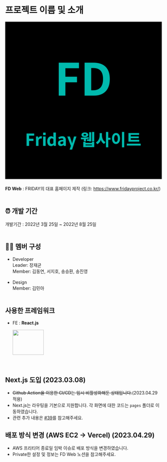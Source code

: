 # 프로젝트 이름 및 소개
![fd web 로고](./public/assets/images/FD_Web.png)<br></br>
<b>FD Web</b> : FRIDAY의 대표 홈페이지 제작 (링크: https://www.fridayproject.co.kr/)<br><br>

## ⏰ 개발 기간

개발기간 : 2022년 3월 25일 ~ 2022년 8월 25일<br><br>

## 👩‍💻 멤버 구성

- Developer<br>
  Leader: 장재균 <br>
  Member: 김동연, 서지호, 송승환, 송진영<br><br>
- Design<br>
  Member: 김민아 <br><br>
  
## 사용한 프레임워크

- FE : <b> React.js</b> <p> <img src="https://velog.velcdn.com/images/jtwjs/post/3ebdc992-342a-4895-8394-5cb14fee44c8/reactJS.png" width=100 height=80> </p><br>

## Next.js 도입 (2023.03.08)
+ ~~Github Action을 이용한 CI/CD는 임시 비활성화해둔 상태입니다.~~(2023.04.29 적용)
+ Next.js는 라우팅을 기본으로 지원합니다. 각 화면에 대한 코드는 `pages` 폴더로 이동하였습니다.
+ 관련 추가 내용은 [#39](https://github.com/ProjectFRIDAY/FD_Web/pull/39)를 참고해주세요.

## 배포 방식 변경 (AWS EC2 → Vercel) (2023.04.29)
+ AWS 프리티어 종료일 임박 이슈로 배포 방식을 변경하였습니다.
+ Private한 설정 및 정보는 FD Web 노션을 참고해주세요.
